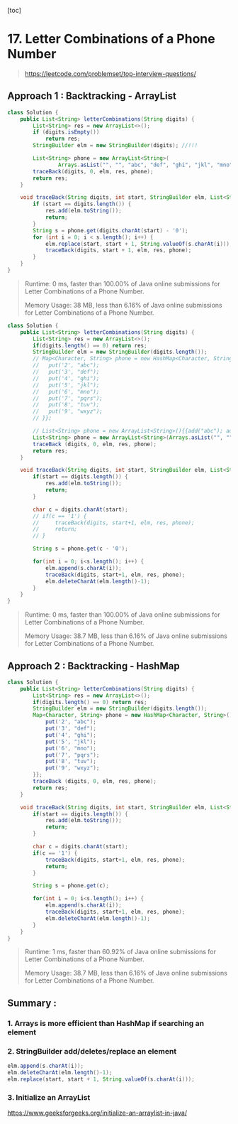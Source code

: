 [toc]

# 17. Letter Combinations of a Phone Number

> https://leetcode.com/problemset/top-interview-questions/

## Approach 1 : Backtracking - ArrayList

```java
class Solution {
    public List<String> letterCombinations(String digits) {
        List<String> res = new ArrayList<>();
        if (digits.isEmpty())
            return res;
        StringBuilder elm = new StringBuilder(digits); //!!!

        List<String> phone = new ArrayList<String>(
                Arrays.asList("", "", "abc", "def", "ghi", "jkl", "mno", "pqrs", "tuv", "wxyz")); //!!!
        traceBack(digits, 0, elm, res, phone);
        return res;
    }

    void traceBack(String digits, int start, StringBuilder elm, List<String> res, List<String> phone) {
        if (start == digits.length()) {
            res.add(elm.toString());
            return;
        }
        String s = phone.get(digits.charAt(start) - '0');
        for (int i = 0; i < s.length(); i++) {
            elm.replace(start, start + 1, String.valueOf(s.charAt(i))); //!!!
            traceBack(digits, start + 1, elm, res, phone);
        }
    }
}

```

> Runtime: 0 ms, faster than 100.00% of Java online submissions for Letter Combinations of a Phone Number.
>
> Memory Usage: 38 MB, less than 6.16% of Java online submissions for Letter Combinations of a Phone Number.

```java
class Solution {
    public List<String> letterCombinations(String digits) {
        List<String> res = new ArrayList<>();
        if(digits.length() == 0) return res;
        StringBuilder elm = new StringBuilder(digits.length());
        // Map<Character, String> phone = new HashMap<Character, String>() {{
        //   put('2', "abc");
        //   put('3', "def");
        //   put('4', "ghi");
        //   put('5', "jkl");
        //   put('6', "mno");
        //   put('7', "pqrs");
        //   put('8', "tuv");
        //   put('9', "wxyz");
        // }};

        // List<String> phone = new ArrayList<String>(){{add("abc"); add("ddd");}};
        List<String> phone = new ArrayList<String>(Arrays.asList("", "", "abc", "def", "ghi", "jkl", "mno", "pqrs", "tuv", "wxyz"));
        traceBack (digits, 0, elm, res, phone);
        return res;
    }

    void traceBack(String digits, int start, StringBuilder elm, List<String> res, List<String> phone){
        if(start == digits.length()) {
            res.add(elm.toString());
            return;
        }

        char c = digits.charAt(start);
        // if(c == '1') {
        //     traceBack(digits, start+1, elm, res, phone);
        //     return;
        // }

        String s = phone.get(c - '0');

        for(int i = 0; i<s.length(); i++) {
            elm.append(s.charAt(i));
            traceBack(digits, start+1, elm, res, phone);
            elm.deleteCharAt(elm.length()-1);
        }
    }
}
```

>Runtime: 0 ms, faster than 100.00% of Java online submissions for Letter Combinations of a Phone Number.
>
>Memory Usage: 38.7 MB, less than 6.16% of Java online submissions for Letter Combinations of a Phone Number.

## Approach 2 : Backtracking - HashMap

```java
class Solution {
    public List<String> letterCombinations(String digits) {
        List<String> res = new ArrayList<>();
        if(digits.length() == 0) return res;
        StringBuilder elm = new StringBuilder(digits.length());
        Map<Character, String> phone = new HashMap<Character, String>() {{
            put('2', "abc");
            put('3', "def");
            put('4', "ghi");
            put('5', "jkl");
            put('6', "mno");
            put('7', "pqrs");
            put('8', "tuv");
            put('9', "wxyz");
        }};
        traceBack (digits, 0, elm, res, phone);
        return res;
    }

    void traceBack(String digits, int start, StringBuilder elm, List<String> res, Map<Character, String> phone){
        if(start == digits.length()) {
            res.add(elm.toString());
            return;
        }

        char c = digits.charAt(start);
        if(c == '1') {
            traceBack(digits, start+1, elm, res, phone);
            return;
        }

        String s = phone.get(c);

        for(int i = 0; i<s.length(); i++) {
            elm.append(s.charAt(i));
            traceBack(digits, start+1, elm, res, phone);
            elm.deleteCharAt(elm.length()-1);
        }
    }
}

```

> Runtime: 1 ms, faster than 60.92% of Java online submissions for Letter Combinations of a Phone Number.
>
> Memory Usage: 38.7 MB, less than 6.16% of Java online submissions for Letter Combinations of a Phone Number.

## Summary : 

### 1. Arrays is more efficient than HashMap if searching an element

### 2. StringBuilder add/deletes/replace an element

```java
elm.append(s.charAt(i));
elm.deleteCharAt(elm.length()-1);
elm.replace(start, start + 1, String.valueOf(s.charAt(i)));
```

### 3. Initialize an ArrayList 

https://www.geeksforgeeks.org/initialize-an-arraylist-in-java/